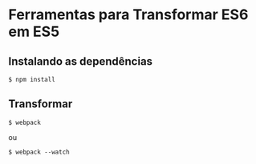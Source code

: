 # Ferramentas para Transformar ES6 em ES5

## Instalando as dependências


	$ npm install


## Transformar


	$ webpack


ou


	$ webpack --watch
